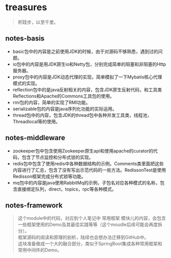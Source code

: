 # treasures
> 积跬步，以至千里。
## notes-basis
  * basic包中的内容是之前使用JDK的时候，由于对源码不够熟悉，遇到过的问题。
  * io包中的内容是用JDK原生io和Netty包，分别完成简单的阻塞和非阻塞的Http服务器。
  * proxy包中的内容是JDK动态代理的实现，简单模拟了一下Mybatis核心代理模式的实现。
  * reflection包中的是java反射相关的内容，包含JDK原生反射代码，和工具类Reflections和Apache的Commons工具包的使用。
  * rmi包的内容，简单的实现了RMI功能。
  * serializable包的内容是java序列化功能的实际运用。
  * thread包中的内容，包含JDK的thread包中各种并发工具类，线程池，Threadlocal等的使用。
  
## notes-middleware
 * zookeeper包中包含使用Zookeeper原生api和使用apache的curator的代码，包含了节点监控和分布式锁的实现。
 * redis包中包含了使用redis中各种数据结构的示例。Comments类里面把这些内容进行了汇总，包含了没有写出示范代码的一些方法。RedissonTest是使用Redisson框架完成分布式锁等功能。
 * mq包中的内容是java使用RabbitMq的示例，子包名对应各种模式的名称，包含直接绑定队列，direct，topics，rpc等各种模式。
  
## notes-framework
> 这个module中的代码，对应到个人笔记中 常用框架 模块儿的内容，会包含一些框架使用的Demo及其最佳实践等等（这个moudle后续可能会再度拆分）。  
> 框架源码的阅读和原理的剖析，陆续也会想办法迁移到GitHub中。  
> 这块准备做成一个大的融合部分，类似于SpringBoot集成各种常用框架和常用中间件的Demo。  

